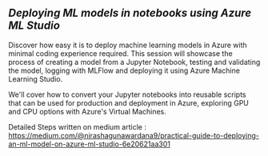 
## *Deploying ML models in notebooks using Azure ML Studio*

Discover how easy it is to deploy machine learning models in Azure with minimal coding experience required. This session will showcase the process of creating a model from a Jupyter Notebook, testing and validating the model, logging with MLFlow and deploying it using Azure Machine Learning Studio. <br>

We'll cover how to convert your Jupyter notebooks into reusable scripts that can be used for production and deployment in Azure, exploring GPU and CPU options with Azure's Virtual Machines.

Detailed Steps written on medium article : https://medium.com/@nirashagunawardana9/practical-guide-to-deploying-an-ml-model-on-azure-ml-studio-6e20621aa301 


